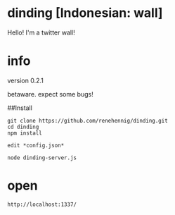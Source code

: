dinding [Indonesian: wall]
=======

Hello! I'm a twitter wall!

info
=====
version 0.2.1

betaware. expect some bugs!


##Install

```
git clone https://github.com/renehennig/dinding.git
cd dinding
npm install

edit *config.json*

node dinding-server.js
```

open
=====
```
http://localhost:1337/
```
